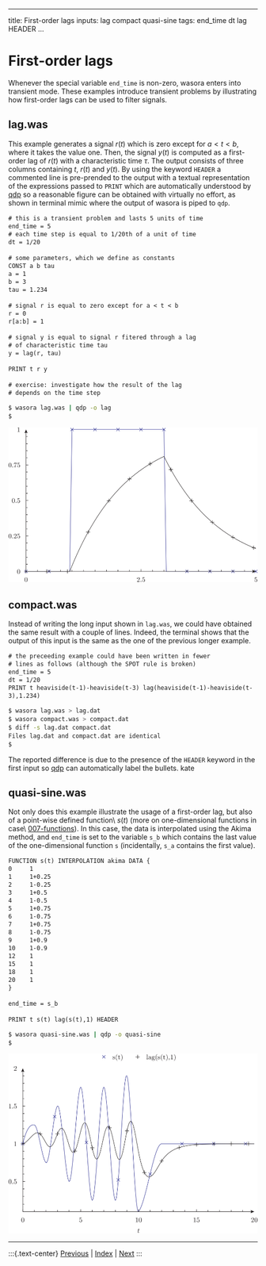 
---
title: First-order lags
inputs: lag compact quasi-sine
tags: end_time dt lag HEADER
...

# First-order lags

Whenever the special variable `end_time` is non-zero, wasora enters into transient mode. These examples introduce transient problems by illustrating how first-order lags can be used to filter signals.


## lag.was

This example generates a signal $r(t)$ which is zero except for $a < t < b$, where it takes the value one. Then, the signal $y(t)$  is computed as a first-order lag of $r(t)$ with a characteristic time $\tau$. The output consists of three columns containing $t$, $r(t)$ and $y(t)$. By using the keyword `HEADER` a commented line is pre-prended to the output with a textual representation of the expressions passed to `PRINT` which are automatically understood by [qdp](https://github.com/seamplex/qdp) so a reasonable figure can be obtained with virtually no effort, as shown in terminal mimic where the output of wasora is piped to `qdp`.

```wasora
# this is a transient problem and lasts 5 units of time
end_time = 5
# each time step is equal to 1/20th of a unit of time
dt = 1/20

# some parameters, which we define as constants
CONST a b tau
a = 1
b = 3
tau = 1.234

# signal r is equal to zero except for a < t < b
r = 0
r[a:b] = 1

# signal y is equal to signal r fitered through a lag
# of characteristic time tau
y = lag(r, tau)

PRINT t r y

# exercise: investigate how the result of the lag
# depends on the time step
```

```bash
$ wasora lag.was | qdp -o lag
$ 
```

![Output of `lag.was`](lag.svg)

## compact.was

Instead of writing the long input shown in `lag.was`, we could have obtained the same result with a couple of lines. Indeed, the terminal shows that the output of this input is the same as the one of the previous longer example.

```wasora
# the preceeding example could have been written in fewer
# lines as follows (although the SPOT rule is broken)
end_time = 5
dt = 1/20
PRINT t heaviside(t-1)-heaviside(t-3) lag(heaviside(t-1)-heaviside(t-3),1.234)
```

```bash
$ wasora lag.was > lag.dat
$ wasora compact.was > compact.dat
$ diff -s lag.dat compact.dat
Files lag.dat and compact.dat are identical
$ 
```

The reported difference is due to the presence of the `HEADER` keyword in the first input so [qdp](https://github.com/seamplex/qdp) can automatically label the bullets.
kate 

## quasi-sine.was

Not only does this example illustrate the usage of a first-order lag, but also of a point-wise defined function\ $s(t)$ (more on one-dimensional functions in case\ [007-functions](../007-functions)). In this case, the data is interpolated using the Akima method, and `end_time` is set to the variable `s_b` which contains the last value of the one-dimensional function `s` (incidentally, `s_a` contains the first value). 

```wasora
FUNCTION s(t) INTERPOLATION akima DATA {
0     1
1     1+0.25
2     1-0.25
3     1+0.5
4     1-0.5
5     1+0.75
6     1-0.75
7     1+0.75
8     1-0.75
9     1+0.9
10    1-0.9
12    1
15    1
18    1    
20    1  
}

end_time = s_b

PRINT t s(t) lag(s(t),1) HEADER
```

```bash
$ wasora quasi-sine.was | qdp -o quasi-sine
$ 
```

![Output of `quasi-sine.was`](quasi-sine.svg)

-------
:::{.text-center}
[Previous](../002-expressions) | [Index](../) | [Next](../004-exp)
:::
